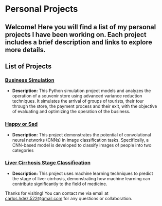 # Personal Projects 

Welcome! Here you will find a list of my personal projects I have been working on. Each project includes a brief description and links to explore more details.
---
## List of Projects

### [**Business Simulation**](https://github.com/carloshdez522/Personal-projects/tree/main/Business%20Simulation)

- **Description:** This Python simulation project models and analyzes the operation of a souvenir store using advanced variance reduction techniques. It simulates the arrival of groups of tourists, their tour through the store, the payment process and their exit, with the objective of evaluating and optimizing the operation of the business.

### [**Happy or Sad**](https://github.com/carloshdez522/Personal-projects/tree/main/Happy%20or%20Sad)

- **Description:** This project demonstrates the potential of convolutional neural networks (CNNs) in image classification tasks. Specifically, a CNN-based model is developed to classify images of people into two categories

### [**Liver Cirrhosis Stage Classification**](https://github.com/carloshdez522/Personal-projects/tree/main/Liver%20Cirrhosis%20Stage%20Classification)

- **Description:** This project uses machine learning techniques to predict the stage of liver cirrhosis, demonstrating how machine learning can contribute significantly to the field of medicine.

Thanks for visiting! You can contact me via email at [carlos.hdez.522@gmail.com](mailto:carlos.hdez.522@gmail.com) for any questions or collaboration.
